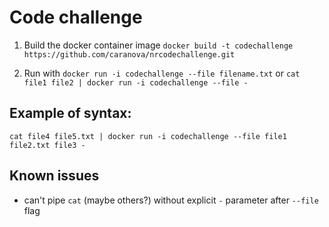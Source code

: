 # Code challenge
1. Build the docker container image `docker build -t codechallenge https://github.com/caranova/nrcodechallenge.git`

2. Run with `docker run -i codechallenge --file filename.txt` or `cat file1 file2 | docker run -i codechallenge --file -`

## Example of syntax:
 `cat file4 file5.txt | docker run -i codechallenge --file file1 file2.txt file3 -`

 ## Known issues
* can't pipe `cat` (maybe others?) without explicit `-` parameter after `--file` flag
